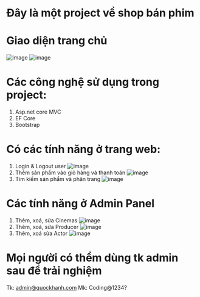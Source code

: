 # Đây là một project về shop bán phim
# Giao diện trang chủ
![image](https://user-images.githubusercontent.com/73975123/169934493-36c47098-0493-4f29-a6bf-ded25875ae51.png)
![image](https://user-images.githubusercontent.com/73975123/169934527-4d6a0764-fd63-4f37-ad80-3da3a5be2786.png)
# Các công nghệ sử dụng trong project:
1. Asp.net core MVC
2. EF Core
3. Bootstrap
# Có các tính năng ở trang web:
1. Login & Logout user
![image](https://user-images.githubusercontent.com/73975123/173310371-8065b152-3ef0-4b17-958b-1e28fdbbfaea.png)
2. Thêm sản phẩm vào giỏ hàng và thanh toán
 ![image](https://user-images.githubusercontent.com/73975123/169935082-5d1be900-29cf-4846-93cb-85d0fb39dcfd.png)
3. Tìm kiếm sản phẩm và phân trang
![image](https://user-images.githubusercontent.com/73975123/173306720-9bb37abd-2cd9-4d17-b381-b3800f8eb173.png)
# Các tính năng ở Admin Panel
1. Thêm, xoá, sửa Cinemas
![image](https://user-images.githubusercontent.com/73975123/173307211-fe8b64b8-11d3-4f02-bb36-43b425c1d64d.png)
2. Thêm, xoá, sửa Producer
![image](https://user-images.githubusercontent.com/73975123/173309671-f68a1ea3-f3f5-4c57-ad7d-1f2631797d13.png)
3. Thêm, xoá sửa Actor
![image](https://user-images.githubusercontent.com/73975123/173309809-695799eb-219c-45c0-b7ce-55118ae6fb82.png)
# Mọi người có thểm dùng tk admin sau để trải nghiệm
Tk: admin@quockhanh.com
Mk: Coding@1234?

